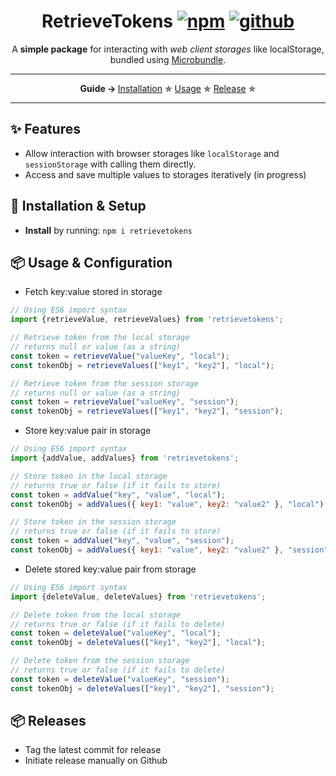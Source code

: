 <h1 align="center">
	RetrieveTokens
	<a href="https://www.npmjs.com/package/retrievetokens"><img src="https://img.shields.io/npm/v/retrievetokens.svg?style=flat" alt="npm"></a> <a href="https://github.com"><img src="https://github.com/JUGG097/retrieveTokens/actions/workflows/main.yml/badge.svg" alt="github"></a>
</h1>
<p align="center">A <strong>simple package</strong> for interacting with <em> web client storages </em>like localStorage, bundled using <a href="https://github.com/developit/microbundle">Microbundle</a>.</p>
</p>

---
<p align="center">
  <strong>Guide → </strong>
  <a href="#setup">Installation</a> ✯
  <a href="#usage">Usage</a> ✯
  <a href="#release">Release</a> ✯
</p>

---

## ✨ Features <a name="features"></a>

- Allow interaction with browser storages like `localStorage` and `sessionStorage` with calling them directly.
- Access and save multiple values to storages iteratively (in progress)

## 🔧 Installation & Setup <a name="setup"></a> <a name="installation"></a>

- **Install** by running: `npm i retrievetokens`

## 📦 Usage & Configuration <a name="usage"></a>

- Fetch key:value stored in storage
```js
// Using ES6 import syntax
import {retrieveValue, retrieveValues} from 'retrievetokens';

// Retrieve token from the local storage
// returns null or value (as a string)
const token = retrieveValue("valueKey", "local");
const tokenObj = retrieveValues(["key1", "key2"], "local");

// Retrieve token from the session storage
// returns null or value (as a string)
const token = retrieveValue("valueKey", "session");
const tokenObj = retrieveValues(["key1", "key2"], "session");
```

- Store key:value pair in storage
```js
// Using ES6 import syntax
import {addValue, addValues} from 'retrievetokens';

// Store token in the local storage
// returns true or false (if it fails to store)
const token = addValue("key", "value", "local");
const tokenObj = addValues({ key1: "value", key2: "value2" }, "local");

// Store token in the session storage
// returns true or false (if it fails to store)
const token = addValue("key", "value", "session");
const tokenObj = addValues({ key1: "value", key2: "value2" }, "session");
```

- Delete stored key:value pair from storage
```js
// Using ES6 import syntax
import {deleteValue, deleteValues} from 'retrievetokens';

// Delete token from the local storage
// returns true or false (if it fails to delete)
const token = deleteValue("valueKey", "local");
const tokenObj = deleteValues(["key1", "key2"], "local");

// Delete token from the session storage
// returns true or false (if it fails to delete)
const token = deleteValue("valueKey", "session");
const tokenObj = deleteValues(["key1", "key2"], "session");
```

## 📦 Releases <a name="release"></a>
- Tag the latest commit for release
- Initiate release manually on Github
